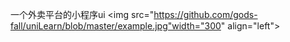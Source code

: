 一个外卖平台的小程序ui
<img src="https://github.com/gods-fall/uniLearn/blob/master/example.jpg"width="300" align="left"></img>

